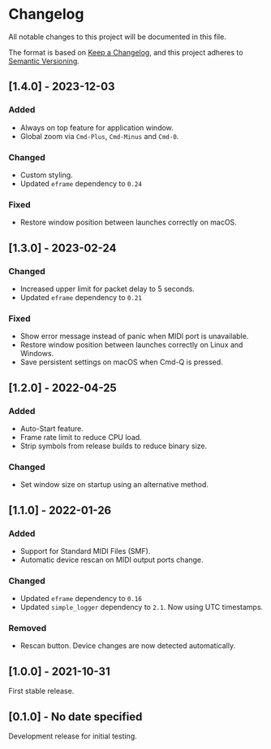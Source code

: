 # Changelog

All notable changes to this project will be documented in this file.

The format is based on [Keep a Changelog](https://keepachangelog.com/en/1.0.0/),
and this project adheres to [Semantic Versioning](https://semver.org/spec/v2.0.0.html).

## [1.4.0] - 2023-12-03

### Added

- Always on top feature for application window.
- Global zoom via `Cmd-Plus`, `Cmd-Minus` and `Cmd-0`.

### Changed

- Custom styling.
- Updated `eframe` dependency to `0.24`

### Fixed

- Restore window position between launches correctly on macOS.

## [1.3.0] - 2023-02-24

### Changed

- Increased upper limit for packet delay to 5 seconds.
- Updated `eframe` dependency to `0.21`

### Fixed

- Show error message instead of panic when MIDI port is unavailable.
- Restore window position between launches correctly on Linux and Windows.
- Save persistent settings on macOS when Cmd-Q is pressed.

## [1.2.0] - 2022-04-25

### Added

- Auto-Start feature.
- Frame rate limit to reduce CPU load.
- Strip symbols from release builds to reduce binary size.

### Changed

- Set window size on startup using an alternative method.

## [1.1.0] - 2022-01-26

### Added

- Support for Standard MIDI Files (SMF).
- Automatic device rescan on MIDI output ports change.

### Changed

- Updated `eframe` dependency to `0.16`
- Updated `simple_logger` dependency to `2.1`. Now using UTC timestamps.

### Removed

- Rescan button. Device changes are now detected automatically.

## [1.0.0] - 2021-10-31

First stable release.

## [0.1.0] - No date specified

Development release for initial testing.
